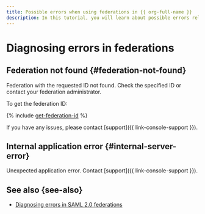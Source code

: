 ```yaml
---
title: Possible errors when using federations in {{ org-full-name }}
description: In this tutorial, you will learn about possible errors related to federations.
---
```


# Diagnosing errors in federations

## Federation not found {#federation-not-found}

Federation with the requested ID not found. Check the specified ID or contact your federation administrator.

To get the federation ID:

{% include [get-federation-id](../_includes/organization/get-federation-id.md) %}

If you have any issues, please contact [support]({{ link-console-support }}).

## Internal application error {#internal-server-error}

Unexpected application error. Contact [support]({{ link-console-support }}).

## See also {see-also}

* [Diagnosing errors in SAML 2.0 federations](saml-diagnostics.md)
